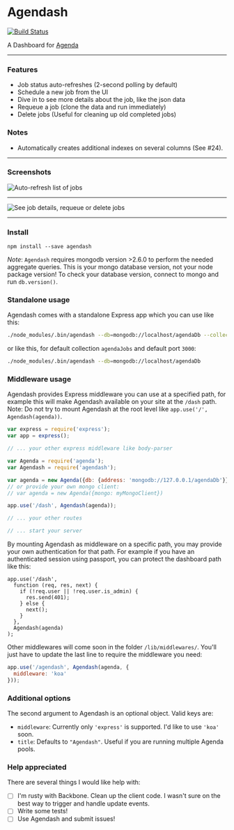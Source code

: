 # Agendash
[![Build Status](https://travis-ci.org/agenda/agendash.svg)](https://travis-ci.org/agenda/agendash)

A Dashboard for [Agenda](https://github.com/rschmukler/agenda)

---

### Features

- Job status auto-refreshes (2-second polling by default)
- Schedule a new job from the UI
- Dive in to see more details about the job, like the json data
- Requeue a job (clone the data and run immediately)
- Delete jobs (Useful for cleaning up old completed jobs)

### Notes

 - Automatically creates additional indexes on several columns (See #24).

---

### Screenshots

![Auto-refresh list of jobs](all-jobs.png)

---

![See job details, requeue or delete jobs](job-details.png)

---

### Install

```
npm install --save agendash
```

*Note*: `Agendash` requires mongodb version >2.6.0 to perform the needed aggregate queries. This is your mongo database version, not your node package version! To check your database version, connect to mongo and run `db.version()`.

### Standalone usage

Agendash comes with a standalone Express app which you can use like this:

```bash
./node_modules/.bin/agendash --db=mongodb://localhost/agendaDb --collection=agendaCollection --port=3001
```

or like this, for default collection `agendaJobs` and default port `3000`:

```bash
./node_modules/.bin/agendash --db=mongodb://localhost/agendaDb
```

### Middleware usage

Agendash provides Express middleware you can use at a specified path, for example this will
make Agendash available on your site at the `/dash` path. Note: Do not try to mount Agendash
at the root level like `app.use('/', Agendash(agenda))`.

```js
var express = require('express');
var app = express();

// ... your other express middleware like body-parser

var Agenda = require('agenda');
var Agendash = require('agendash');

var agenda = new Agenda({db: {address: 'mongodb://127.0.0.1/agendaDb'}});
// or provide your own mongo client:
// var agenda = new Agenda({mongo: myMongoClient})

app.use('/dash', Agendash(agenda));

// ... your other routes

// ... start your server
```

By mounting Agendash as middleware on a specific path, you may provide your
own authentication for that path. For example if you have an authenticated
session using passport, you can protect the dashboard path like this:

```
app.use('/dash',
  function (req, res, next) {
    if (!req.user || !req.user.is_admin) {
      res.send(401);
    } else {
      next();
    }
  },
  Agendash(agenda)
);
```

Other middlewares will come soon in the folder `/lib/middlewares/`.
You'll just have to update the last line to require the middleware you need: 

```js
app.use('/agendash', Agendash(agenda, {
  middleware: 'koa'
}));
```

### Additional options

The second argument to Agendash is an optional object. Valid keys are:

- `middleware`: Currently only `'express'` is supported. I'd like to use `'koa'` soon.
- `title`: Defaults to `"Agendash"`. Useful if you are running multiple Agenda pools.

### Help appreciated

There are several things I would like help with:

-  [ ] I'm rusty with Backbone. Clean up the client code. I wasn't sure on the best way to trigger and handle update events.
-  [ ] Write some tests!
-  [ ] Use Agendash and submit issues!
